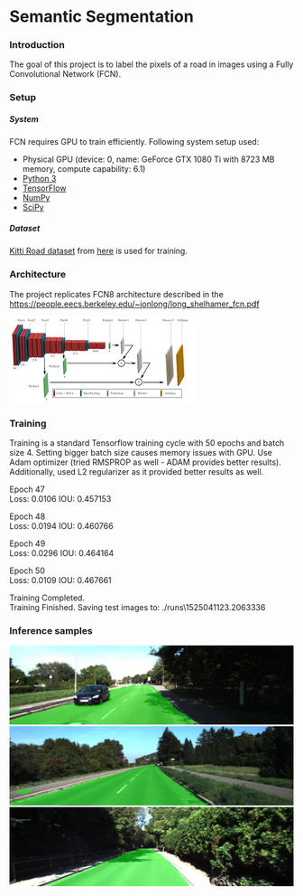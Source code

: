 # Semantic Segmentation
### Introduction
The goal of this project is to label the pixels of a road in images using a Fully Convolutional Network (FCN).

[//]: # (Image References)

[image1]: ./images/architecture.png "Architecture"
[image2]: ./runs/1525041123.2063336/um_000060.png "Image1"
[image3]: ./runs/1525041123.2063336/um_000039.png "Image2"
[image4]: ./runs/1525041123.2063336/um_000094.png "Image3"


### Setup

##### System

FCN requires GPU to train efficiently. Following system setup used:

 - Physical GPU (device: 0, name: GeForce GTX 1080 Ti with 8723 MB memory, compute capability: 6.1)
 - [Python 3](https://www.python.org/)
 - [TensorFlow](https://www.tensorflow.org/)
 - [NumPy](http://www.numpy.org/)
 - [SciPy](https://www.scipy.org/)

##### Dataset
[Kitti Road dataset](http://www.cvlibs.net/datasets/kitti/eval_road.php) from [here](http://www.cvlibs.net/download.php?file=data_road.zip) is used for training.

### Architecture

The project replicates FCN8 architecture described in the https://people.eecs.berkeley.edu/~jonlong/long_shelhamer_fcn.pdf

![alt text][image1]


### Training

Training is a standard Tensorflow training cycle with 50 epochs and batch size 4.  Setting bigger batch size causes memory issues with GPU.
Use Adam optimizer (tried RMSPROP as well - ADAM provides better results). Additionally, used L2 regularizer as it provided better results as well.

Epoch 47  
Loss:     0.0106   IOU: 0.457153  
  
Epoch 48  
Loss:     0.0194   IOU: 0.460766  
  
Epoch 49  
Loss:     0.0296   IOU: 0.464164  
  
Epoch 50  
Loss:     0.0109   IOU: 0.467661  
  
Training Completed.  
Training Finished. Saving test images to: ./runs\1525041123.2063336  

### Inference samples

![alt text][image2]
![alt text][image3]
![alt text][image4]
